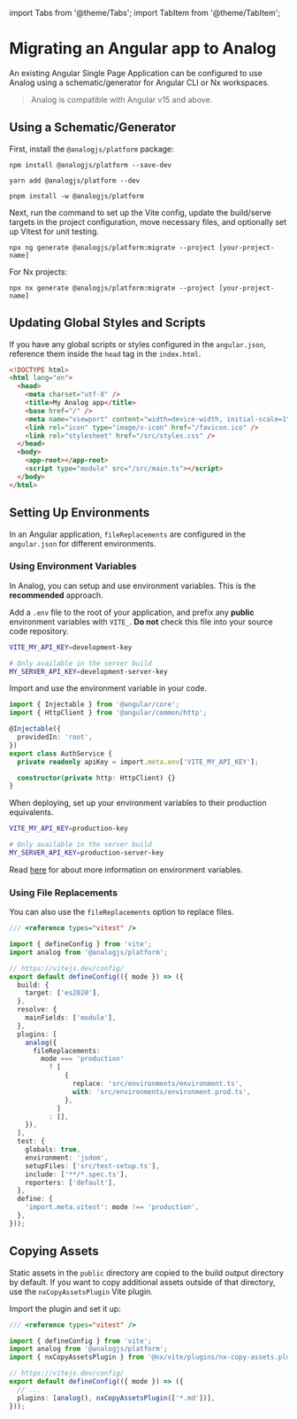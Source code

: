 import Tabs from '@theme/Tabs';
import TabItem from '@theme/TabItem';

# Migrating an Angular app to Analog

An existing Angular Single Page Application can be configured to use Analog using a schematic/generator for Angular CLI or Nx workspaces.

> Analog is compatible with Angular v15 and above.

## Using a Schematic/Generator

First, install the `@analogjs/platform` package:

<Tabs groupId="package-manager">
  <TabItem value="npm">

```shell
npm install @analogjs/platform --save-dev
```

  </TabItem>

  <TabItem label="Yarn" value="yarn">

```shell
yarn add @analogjs/platform --dev
```

  </TabItem>

  <TabItem value="pnpm">

```shell
pnpm install -w @analogjs/platform
```

  </TabItem>
</Tabs>

Next, run the command to set up the Vite config, update the build/serve targets in the project configuration, move necessary files, and optionally set up Vitest for unit testing.

```shell
npx ng generate @analogjs/platform:migrate --project [your-project-name]
```

For Nx projects:

```shell
npx nx generate @analogjs/platform:migrate --project [your-project-name]
```

## Updating Global Styles and Scripts

If you have any global scripts or styles configured in the `angular.json`, reference them inside the `head` tag in the `index.html`.

```html
<!DOCTYPE html>
<html lang="en">
  <head>
    <meta charset="utf-8" />
    <title>My Analog app</title>
    <base href="/" />
    <meta name="viewport" content="width=device-width, initial-scale=1" />
    <link rel="icon" type="image/x-icon" href="/favicon.ico" />
    <link rel="stylesheet" href="/src/styles.css" />
  </head>
  <body>
    <app-root></app-root>
    <script type="module" src="/src/main.ts"></script>
  </body>
</html>
```

## Setting Up Environments

In an Angular application, `fileReplacements` are configured in the `angular.json` for different environments.

### Using Environment Variables

In Analog, you can setup and use environment variables. This is the **recommended** approach.

Add a `.env` file to the root of your application, and prefix any **public** environment variables with `VITE_`. **Do not** check this file into your source code repository.

```sh
VITE_MY_API_KEY=development-key

# Only available in the server build
MY_SERVER_API_KEY=development-server-key
```

Import and use the environment variable in your code.

```ts
import { Injectable } from '@angular/core';
import { HttpClient } from '@angular/common/http';

@Injectable({
  providedIn: 'root',
})
export class AuthService {
  private readonly apiKey = import.meta.env['VITE_MY_API_KEY'];

  constructor(private http: HttpClient) {}
}
```

When deploying, set up your environment variables to their production equivalents.

```sh
VITE_MY_API_KEY=production-key

# Only available in the server build
MY_SERVER_API_KEY=production-server-key
```

Read [here](https://vitejs.dev/guide/env-and-mode.html) for about more information on environment variables.

### Using File Replacements

You can also use the `fileReplacements` option to replace files.

```ts
/// <reference types="vitest" />

import { defineConfig } from 'vite';
import analog from '@analogjs/platform';

// https://vitejs.dev/config/
export default defineConfig(({ mode }) => ({
  build: {
    target: ['es2020'],
  },
  resolve: {
    mainFields: ['module'],
  },
  plugins: [
    analog({
      fileReplacements:
        mode === 'production'
          ? [
              {
                replace: 'src/environments/environment.ts',
                with: 'src/environments/environment.prod.ts',
              },
            ]
          : [],
    }),
  ],
  test: {
    globals: true,
    environment: 'jsdom',
    setupFiles: ['src/test-setup.ts'],
    include: ['**/*.spec.ts'],
    reporters: ['default'],
  },
  define: {
    'import.meta.vitest': mode !== 'production',
  },
}));
```

## Copying Assets

Static assets in the `public` directory are copied to the build output directory by default. If you want to copy additional assets outside of that directory, use the `nxCopyAssetsPlugin` Vite plugin.

Import the plugin and set it up:

```ts
/// <reference types="vitest" />

import { defineConfig } from 'vite';
import analog from '@analogjs/platform';
import { nxCopyAssetsPlugin } from '@nx/vite/plugins/nx-copy-assets.plugin';

// https://vitejs.dev/config/
export default defineConfig(({ mode }) => ({
  // ...
  plugins: [analog(), nxCopyAssetsPlugin(['*.md'])],
}));
```
